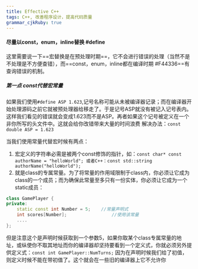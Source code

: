 ```yaml
---
title: Effective C++
tags: C++, 改善程序设计，提高代码质量
grammar_cjkRuby: true
---
```


#### 尽量以const，enum，inline替换 #define
这里需要说一下==宏替换是在预处理时期==，它不会进行错误的处理（当然不是不处理是不方便查错），而==const，enum，inline都在编译时期 #F44336==有查询错误的机制。
##### 第一点 const代替宏常量
如果我们使用`#define ASP 1.623`,记号名称可能从未被编译器记录；而在编译器开始处理源码之前它就被预处理器给移走了。于是记号ASP就没有被记入记号表内。这样我们看见的错误就会变成1.623而不是ASP。再者如果这个记号被定义在一个非你所写的头文件中。这就会给你改错带来大量的时间浪费
解决办法：`const double ASP = 1.623`

当我们使用常量代替宏时候有两点：

 1. 宏定义的字符串必需是被两个const修饰的指针，如：`const char* const authorName = "helloWorld"; 或者C++：const std::string authorName("helloWorld");`
 2. 就是class的专属常量。为了将常量的作用域限制于class内，你必须让它成为class的一个成员；而为确保此常量至多只有一份实体，你必须让它成为一个static成员：

``` c++
class GamePlayer {
private:	
	static const int Number = 5;	//常量声明式
	int scores[Number];					//使用该常量
	....
};
```
但是注意这个是声明时候获取到一个参数5，如果你取某个class专属常量的地址，或纵使你不取其地址而你的编译器却坚持要看到一个定义式，你就必须另外提供定义式：`const int GamePlayer::NumTurns;`
因为在声明时候我们给了初值，则定义时候不能在带初值了。这个就会在一些旧的编译器上它不允许你